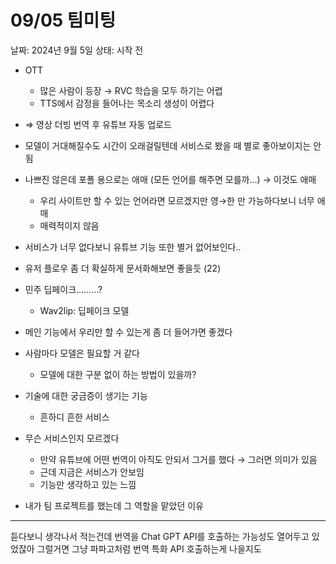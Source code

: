 # 09/05 팀미팅

날짜: 2024년 9월 5일
상태: 시작 전

- OTT
    - 많은 사람이 등장 → RVC 학습을 모두 하기는 어렵
    - TTS에서 감정을 들어나는 목소리 생성이 어렵다
- ⇒ 영상 더빙 번역 후 유튜브 자동 업로드

- 모델이 거대해질수도 시간이 오래걸릴텐데 서비스로 봤을 때 별로 좋아보이지는 안됨
- 나쁘진 않은데 포폴 용으로는 애매 (모든 언어를 해주면 모를까…) → 이것도 애매
    - 우리 사이트만 할 수 있는 언어라면 모르겠지만 영→한 만 가능하다보니 너무 애매
    - 매력적이지 않음
- 서비스가 너무 없다보니 유튜브 기능 또한 별거 없어보인다..
- 유저 플로우 좀 더 확실하게 문서화해보면 좋을듯 (22)

- 민주 딥페이크………?
    - Wav2lip: 딥페이크 모델

- 메인 기능에서 우리만 할 수 있는게 좀 더 들어가면 좋겠다
- 사람마다 모델은 필요할 거 같다
    - 모델에 대한 구분 없이 하는 방법이 있을까?
- 기술에 대한 궁금증이 생기는 기능
    - 흔하디 흔한 서비스

- 무슨 서비스인지 모르겠다
    - 만약 유튜브에 어떤 번역이 아직도 안되서 그거를 했다 → 그러면 의미가 있음
    - 근데 지금은 서비스가 안보임
    - 기능만 생각하고 있는 느낌
- 내가 팀 프로젝트를 했는데 그 역할을 맡았던 이유

---

듣다보니 생각나서 적는건데 번역을 Chat GPT API를 호출하는 가능성도 열어두고 있었잖아 그럴거면 그냥 파파고처럼 번역 특화 API 호출하는게 나을지도